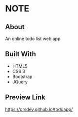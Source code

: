 # NOTE

## About

An online todo list web app

## Built With

* HTML5
* CSS 3
* Bootstrap
* JQuery


## Preview Link

https://orsdev.github.io/todoapp/

